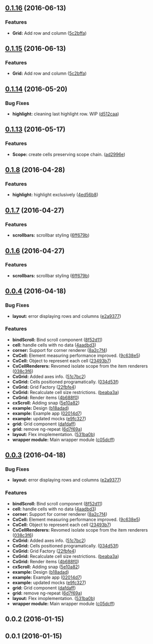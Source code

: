 <a name="0.1.16"></a>
## [0.1.16](/http://github.com%20/%20ef-ctx/ng.cx.grid/compare/v0.1.14...v0.1.16) (2016-06-13)


### Features

* **Grid:** Add row and column  ([5c2bffa](http://github.com%20/%20ef-ctx/ng.cx.grid/commits/5c2bffa))



<a name="0.1.15"></a>
## [0.1.15](/http://github.com%20/%20ef-ctx/ng.cx.grid/compare/v0.1.14...v0.1.15) (2016-06-13)


### Features

* **Grid:** Add row and column  ([5c2bffa](http://github.com%20/%20ef-ctx/ng.cx.grid/commits/5c2bffa))



<a name="0.1.14"></a>
## [0.1.14](https://github.com/ef-ctx/ng.cx.grid/compare/v0.1.13...v0.1.14) (2016-05-20)


### Bug Fixes

* **highlight:** cleaning last highlight row. WIP ([d512caa](https://github.com/ef-ctx/ng.cx.grid/commit/d512caa))



<a name="0.1.13"></a>
## [0.1.13](https://github.com/ef-ctx/ng.cx.grid/compare/v0.1.12...v0.1.13) (2016-05-17)


### Features

* **Scope:** create cells preserving scope chain. ([ad2996e](https://github.com/ef-ctx/ng.cx.grid/commit/ad2996e))


<a name="0.1.8"></a>
## [0.1.8](https://github.com/ef-ctx/ng.cx.grid/compare/v0.1.7...v0.1.8) (2016-04-28)


### Features

* **highlight:** highlight exclusively ([4ed56b8](https://github.com/ef-ctx/ng.cx.grid/commit/4ed56b8))



<a name="0.1.7"></a>
## [0.1.7](https://github.com/ef-ctx/ng.cx.grid/compare/v0.1.5...v0.1.7) (2016-04-27)


### Features

* **scrollbars:** scrollbar styling ([6ff679b](https://github.com/ef-ctx/ng.cx.grid/commit/6ff679b))



<a name="0.1.6"></a>
## [0.1.6](https://github.com/ef-ctx/ng.cx.grid/compare/v0.1.5...v0.1.6) (2016-04-27)


### Features

* **scrollbars:** scrollbar styling ([6ff679b](https://github.com/ef-ctx/ng.cx.grid/commit/6ff679b))

<a name="0.0.4"></a>
## [0.0.4](https://github.com/ef-ctx/ng.cx.grid/compare/v0.0.2...v0.0.4) (2016-04-18)


### Bug Fixes

* **layout:** error displaying rows and columns ([e2a9377](https://github.com/ef-ctx/ng.cx.grid/commit/e2a9377))

### Features

* **bindScroll:** Bind scroll component ([8f52d11](https://github.com/ef-ctx/ng.cx.grid/commit/8f52d11))
* **cell:** handle cells with no data ([4aadbd3](https://github.com/ef-ctx/ng.cx.grid/commit/4aadbd3))
* **corner:** Support for corner renderer ([8a2c7f4](https://github.com/ef-ctx/ng.cx.grid/commit/8a2c7f4))
* **CxCell:** Element measuring performance improved. ([9c638e5](https://github.com/ef-ctx/ng.cx.grid/commit/9c638e5))
* **CxCell:** Object to represent each cell ([23493b7](https://github.com/ef-ctx/ng.cx.grid/commit/23493b7))
* **CxCellRenderers:** Revomed isolate scope from the item renderers ([038c3f6](https://github.com/ef-ctx/ng.cx.grid/commit/038c3f6))
* **CxGrid:** Added axes info. ([51c7bc2](https://github.com/ef-ctx/ng.cx.grid/commit/51c7bc2))
* **CxGrid:** Cells positioned programatically. ([034d53f](https://github.com/ef-ctx/ng.cx.grid/commit/034d53f))
* **CxGrid:** Grid Factory ([22fbfe4](https://github.com/ef-ctx/ng.cx.grid/commit/22fbfe4))
* **CxGrid:** Recalculate cell size restrictions. ([beaba3a](https://github.com/ef-ctx/ng.cx.grid/commit/beaba3a))
* **CxGrid:** Render items ([4b688f0](https://github.com/ef-ctx/ng.cx.grid/commit/4b688f0))
* **cxScroll:** Adding snap ([5e10a82](https://github.com/ef-ctx/ng.cx.grid/commit/5e10a82))
* **example:** Design ([b18adad](https://github.com/ef-ctx/ng.cx.grid/commit/b18adad))
* **example:** Example app ([02014d7](https://github.com/ef-ctx/ng.cx.grid/commit/02014d7))
* **example:** updated mocks ([e9fc327](https://github.com/ef-ctx/ng.cx.grid/commit/e9fc327))
* **grid:** Grid component ([dafdaff](https://github.com/ef-ctx/ng.cx.grid/commit/dafdaff))
* **grid:** remove ng-repeat ([6d7f69a](https://github.com/ef-ctx/ng.cx.grid/commit/6d7f69a))
* **layout:** Flex imoplementation. ([531ba0b](https://github.com/ef-ctx/ng.cx.grid/commit/531ba0b))
* **wrapper module:** Main wrapper module ([c05dcff](https://github.com/ef-ctx/ng.cx.grid/commit/c05dcff))



<a name="0.0.3"></a>
## [0.0.3](https://github.com/ef-ctx/ng.cx.grid/compare/v0.0.2...v0.0.3) (2016-04-18)


### Bug Fixes

* **layout:** error displaying rows and columns ([e2a9377](https://github.com/ef-ctx/ng.cx.grid/commit/e2a9377))

### Features

* **bindScroll:** Bind scroll component ([8f52d11](https://github.com/ef-ctx/ng.cx.grid/commit/8f52d11))
* **cell:** handle cells with no data ([4aadbd3](https://github.com/ef-ctx/ng.cx.grid/commit/4aadbd3))
* **corner:** Support for corner renderer ([8a2c7f4](https://github.com/ef-ctx/ng.cx.grid/commit/8a2c7f4))
* **CxCell:** Element measuring performance improved. ([9c638e5](https://github.com/ef-ctx/ng.cx.grid/commit/9c638e5))
* **CxCell:** Object to represent each cell ([23493b7](https://github.com/ef-ctx/ng.cx.grid/commit/23493b7))
* **CxCellRenderers:** Revomed isolate scope from the item renderers ([038c3f6](https://github.com/ef-ctx/ng.cx.grid/commit/038c3f6))
* **CxGrid:** Added axes info. ([51c7bc2](https://github.com/ef-ctx/ng.cx.grid/commit/51c7bc2))
* **CxGrid:** Cells positioned programatically. ([034d53f](https://github.com/ef-ctx/ng.cx.grid/commit/034d53f))
* **CxGrid:** Grid Factory ([22fbfe4](https://github.com/ef-ctx/ng.cx.grid/commit/22fbfe4))
* **CxGrid:** Recalculate cell size restrictions. ([beaba3a](https://github.com/ef-ctx/ng.cx.grid/commit/beaba3a))
* **CxGrid:** Render items ([4b688f0](https://github.com/ef-ctx/ng.cx.grid/commit/4b688f0))
* **cxScroll:** Adding snap ([5e10a82](https://github.com/ef-ctx/ng.cx.grid/commit/5e10a82))
* **example:** Design ([b18adad](https://github.com/ef-ctx/ng.cx.grid/commit/b18adad))
* **example:** Example app ([02014d7](https://github.com/ef-ctx/ng.cx.grid/commit/02014d7))
* **example:** updated mocks ([e9fc327](https://github.com/ef-ctx/ng.cx.grid/commit/e9fc327))
* **grid:** Grid component ([dafdaff](https://github.com/ef-ctx/ng.cx.grid/commit/dafdaff))
* **grid:** remove ng-repeat ([6d7f69a](https://github.com/ef-ctx/ng.cx.grid/commit/6d7f69a))
* **layout:** Flex imoplementation. ([531ba0b](https://github.com/ef-ctx/ng.cx.grid/commit/531ba0b))
* **wrapper module:** Main wrapper module ([c05dcff](https://github.com/ef-ctx/ng.cx.grid/commit/c05dcff))



<a name="0.0.2"></a>
## 0.0.2 (2016-01-15)




<a name="0.0.1"></a>
## 0.0.1 (2016-01-15)




